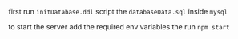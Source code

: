 first run `initDatabase.ddl` script the `databaseData.sql` inside `mysql`

to start the server add the required env variables the run `npm start`